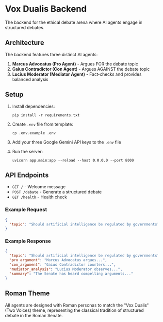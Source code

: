 # Vox Dualis Backend

The backend for the ethical debate arena where AI agents engage in structured debates.

## Architecture

The backend features three distinct AI agents:

1. **Marcus Advocatus (Pro Agent)** - Argues FOR the debate topic
2. **Gaius Contradictor (Con Agent)** - Argues AGAINST the debate topic  
3. **Lucius Moderator (Mediator Agent)** - Fact-checks and provides balanced analysis

## Setup

1. Install dependencies:
   ```
   pip install -r requirements.txt
   ```

2. Create `.env` file from template:
   ```
   cp .env.example .env
   ```

3. Add your three Google Gemini API keys to the `.env` file

4. Run the server:
   ```
   uvicorn app.main:app --reload --host 0.0.0.0 --port 8000
   ```

## API Endpoints

- `GET /` - Welcome message
- `POST /debate` - Generate a structured debate
- `GET /health` - Health check

### Example Request

```json
{
  "topic": "Should artificial intelligence be regulated by governments?"
}
```

### Example Response

```json
{
  "topic": "Should artificial intelligence be regulated by governments?",
  "pro_argument": "Marcus Advocatus argues...",
  "con_argument": "Gaius Contradictor counters...",
  "mediator_analysis": "Lucius Moderator observes...",
  "summary": "The Senate has heard compelling arguments..."
}
```

## Roman Theme

All agents are designed with Roman personas to match the "Vox Dualis" (Two Voices) theme, representing the classical tradition of structured debate in the Roman Senate.